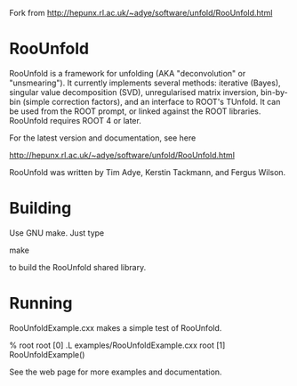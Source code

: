 Fork from http://hepunx.rl.ac.uk/~adye/software/unfold/RooUnfold.html

RooUnfold
=========

RooUnfold is a framework for unfolding (AKA "deconvolution" or "unsmearing").
It currently implements several methods: iterative (Bayes),
singular value decomposition (SVD), unregularised matrix inversion,
bin-by-bin (simple correction factors), and an interface to ROOT's TUnfold.
It can be used from the ROOT prompt, or linked against the ROOT libraries.
RooUnfold requires ROOT 4 or later.

For the latest version and documentation, see here

  http://hepunx.rl.ac.uk/~adye/software/unfold/RooUnfold.html

RooUnfold was written by Tim Adye, Kerstin Tackmann, and Fergus Wilson.

Building
========

Use GNU make. Just type

  make

to build the RooUnfold shared library.

Running
=======

RooUnfoldExample.cxx makes a simple test of RooUnfold.

  % root
  root [0] .L examples/RooUnfoldExample.cxx
  root [1] RooUnfoldExample()

See the web page for more examples and documentation.
